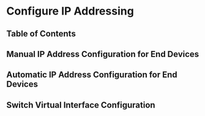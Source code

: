 # Configure IP Addressing

## Table of Contents

## Manual IP Address Configuration for End Devices

## Automatic IP Address Configuration for End Devices

## Switch Virtual Interface Configuration